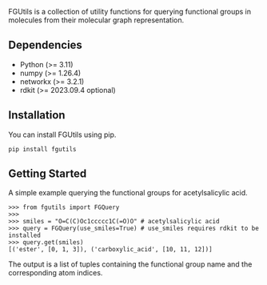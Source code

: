 FGUtils is a collection of utility functions for querying functional groups in molecules from their molecular graph representation.

## Dependencies
- Python (>= 3.11)
- numpy (>= 1.26.4)
- networkx (>= 3.2.1)
- rdkit (>= 2023.09.4 optional)

## Installation
You can install FGUtils using pip.
```
pip install fgutils
```

## Getting Started
A simple example querying the functional groups for acetylsalicylic acid.
```
>>> from fgutils import FGQuery
>>> 
>>> smiles = "O=C(C)Oc1ccccc1C(=O)O" # acetylsalicylic acid
>>> query = FGQuery(use_smiles=True) # use_smiles requires rdkit to be installed
>>> query.get(smiles)
[('ester', [0, 1, 3]), ('carboxylic_acid', [10, 11, 12])]
```

The output is a list of tuples containing the functional group name and the corresponding atom indices.
